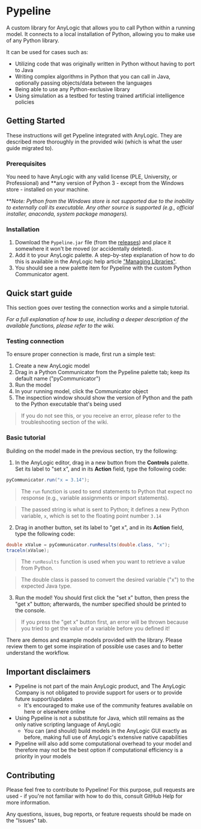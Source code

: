 # Pypeline
A custom library for AnyLogic that allows you to call Python within a running model. It connects to a local installation of Python, allowing you to make use of any Python library.

It can be used for cases such as:
* Utilizing code that was originally written in Python without having to port to Java
* Writing complex algorithms in Python that you can call in Java, optionally passing objects/data between the languages
* Being able to use any Python-exclusive library
* Using simulation as a testbed for testing trained artificial intelligence policies

## Getting Started
These instructions will get Pypeline integrated with AnyLogic. They are described more thoroughly in the provided wiki (which is what the user guide migrated to).

### Prerequisites
You need to have AnyLogic with any valid license (PLE, University, or Professional) and **any version of Python 3 - except from the Windows store - installed on your machine.

**_Note: Python from the Windows store is not supported due to the inability to externally call its executable. Any other source is supported (e.g., official installer, anaconda, system package managers)._

### Installation

1. Download the `Pypeline.jar` file (from the [releases](https://github.com/the-anylogic-company/AnyLogic-Pypeline/releases)) and place it somewhere it won't be moved (or accidentally deleted).
2. Add it to your AnyLogic palette. A step-by-step explanation of how to do this is available in the AnyLogic help article ["Managing Libraries"](https://help.anylogic.com/topic/com.anylogic.help/html/libraries/managing-libraries.html?cp=3_5_4). 
3. You should see a new palette item for Pypeline with the custom Python Communicator agent.

## Quick start guide
This section goes over testing the connection works and a simple tutorial.

*For a full explanation of how to use, including a deeper description of the available functions, please refer to the wiki.*

### Testing connection
To ensure proper connection is made, first run a simple test:
1. Create a new AnyLogic model
2. Drag in a Python Communicator from the Pypeline palette tab; keep its default name ("pyCommunicator")
3. Run the model
  1. In your running model, click the Communicator object
  2. The inspection window should show the version of Python and the path to the Python executable that's being used
> If you do not see this, or you receive an error, please refer to the troubleshooting section of the wiki.

### Basic tutorial
Building on the model made in the previous section, try the following:
1. In the AnyLogic editor, drag in a new button from the **Controls** palette.  Set its label to "set x", and in its **Action** field, type the following code:
```java
pyCommunicator.run("x = 3.14");
```
> The `run` function is used to send statements to Python that expect no response (e.g., variable assignments or import statements).

> The passed string is what is sent to Python; it defines a new Python variable, `x`, which is set to the floating point number `3.14`

2. Drag in another button, set its label to "get x", and in its **Action** field, type the following code:
```java
double xValue = pyCommunicator.runResults(double.class, "x");
traceln(xValue);
```
> The `runResults` function is used when you want to retrieve a value from Python.

> The double class is passed to convert the desired variable ("x") to the expected Java type.

3. Run the model! You should first click the "set x" button, then press the "get x" button; afterwards, the number specified should be printed to the console.

  > If you press the "get x" button first, an error will be thrown because you tried to get the value of a variable before you defined it!

There are demos and example models provided with the library. Please review them to get some inspiration of possible use cases and to better understand the workflow.

## Important disclaimers
* Pypeline is not part of the main AnyLogic product, and The AnyLogic Company is not obligated to provide support for users or to provide future support/updates
  * It's encouraged to make use of the community features available on here or elsewhere online
* Using Pypeline is not a substitute for Java, which still remains as the only native scripting language of AnyLogic
  * You can (and should) build models in the AnyLogic GUI exactly as before, making full use of AnyLogic's extensive native capabilities
* Pypeline will also add some computational overhead to your model and therefore may not be the best option if computational efficiency is a priority in your models

## Contributing
Please feel free to contribute to Pypeline! For this purpose, pull requests are used - if you're not familiar with how to do this, consult GitHub Help for more information.

Any questions, issues, bug reports, or feature requests should be made on the "Issues" tab.
